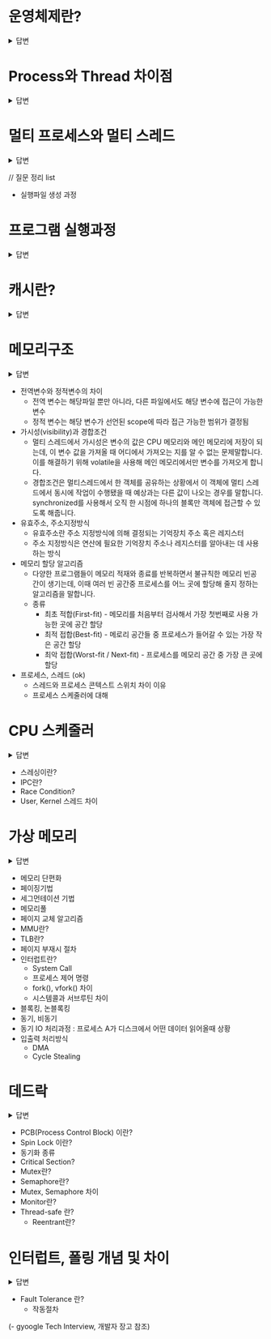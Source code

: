 # 운영체제란?
<details>
<summary>답변</summary>

* 사용자에게는 인터페이스를 제공하고 컴퓨터 시스템의 자원을 효율적으로 관리하는 소프트웨어 (내 답변)
* 일반적으로 하드웨어를 관리하고, 응용 프로그램과 하드웨어 사이에서 인터페이스 역할을 하며 시스템의 동작을 제어하는 시스템 소프트웨어  (검색 답변)
* 시스템의 자원과 동작을 관리하는 소프트웨어로 프로세스, 저장장치, 네트워킹, 사용자, 하드웨어를 관리함 (장고 답변)

  * 역할
  1. 프로세스 관리
  2. 저장장치 관리
  3. 네트워킹
  4. 사용자 관리
  5. 디바이스 드라이버

</details>

# Process와 Thread 차이점
<details>
<summary>답변</summary>

* 프로세스는 프로그램을 메모리 상에서 실행중인 작업단위를 말하고, 스레드는 프로세스 안에서 실행되는 여러 흐름 단위
* 프로세스는 메모리와 CPU를 프로세스마다 할당받아서 사용, 스레드는 프로세스 안에서 다른 스레드와 메모리와 CPU를 공유해서 사용

</details>

# 멀티 프로세스와 멀티 스레드
<details>
<summary>답변</summary>

* 멀티 프로세스는 하나의 컴퓨터에 여러 CPU 장착해서 여러 프로세스들을 동시에 처리(병렬)
  * 안정성은 높지만, 각각 독립된 메모리 영역을 갖고 있어, 작업량이 많으면 오버헤드 발생, context switching(프로세스를 바꾸는 과정에서 상태 정보를 저장하고 복원하는 일련의 과정)으로 인한 성능 저하
* 멀티 스레드는 하나의 응용 프로그램에서 여러 스레드를 구성해서 각 스레드가 하나의 작업을 처리함, 공유 메모리를 통해 다수의 작업을 동시에 처리
  * 시간, 자원 손실이 감소, 전역 변수와 정적 변수 자료 공유 가능하나 안정성 문제가 있음

</details>

// 질문 정리 list
- 실행파일 생성 과정

# 프로그램 실행과정
<details>
<summary>답변</summary>

* 프로그램을 실행하면, 하드디스크에서 메모리로 저장이 되고, 연산을 위해 메모리에서 CUP로 Fetch됩니다.(메인 메모리 -> CUP내부로 옮기는 것)
* 명령어 수행을 위해서 Control Unit이 명령어에서 바이너리 코드로 Decode(해석)한 후, ALU에서 Execution(연산) 후 연산된 값을 레지스터에 저장
* 위 과정이 명령어 사이클, fetch -> decode -> 간접 주소일 경우 메모리로부터 유효 주소 읽어 옴 -> 명령어 실행
</details>


# 캐시란?
<details>

<summary>답변</summary>

* 메모리와 CPU 간의 속도 차이를 완화하기 위해서 메모리의 데이터를 미리 가져와 저장해두는 임시 장소를 말합니다.
* CPU가 미리 사용할 것으로 예상되는 데이터(재접근시)를 미리 가져다 놓음. (CPU내부에 존재, CPU내부 버스의 속도로 작동, 메모리와 CPU사이에 있는 경우도 있음)
* 사용할 데이터가 있을 캐시에 있을 경우는 캐시 히트, 없으면 캐시 미스라고 함
* 캐시 히트를 높이는 법 중 하나는 캐시 용량을 늘리기
* 캐시 라인은 캐시에 저장하는 데이터를 데이터의 메모리 주소를 함께 저장해서 빠르게 접근하는 것을 말합니다.
</details>


# 메모리구조
<details>
<summary>답변</summary>

* 메모리 구조에는 크게 네가지 종류가 존재, Code, Data, Heap, Stack
* Code는 소스코드가 들어가는 부분 / 코드 자체를 구성하는 메모리 영역(프로그램 명령)
* Data는 전역변수, 정적변수가 할당되는 부분 / 배열도
* Heap은 사용자가 직접 관리하는 영역으로 데이터가 동적으로 할당되는 공간
* Stack은 함수의 호출정보, 지역변수, 매개변수들이 저장됨

</details>

  - 전역변수와 정적변수의 차이
    * 전역 변수는 해당파일 뿐만 아니라, 다른 파일에서도 해당 변수에 접근이 가능한 변수
    * 정적 변수는 해당 변수가 선언된 scope에 따라 접근 가능한 범위가 결정됨
  - 가시성(visibility)과 경합조건
    * 멀티 스레드에서 가시성은 변수의 값은 CPU 메모리와 메인 메모리에 저장이 되는데, 이 변수 값을 가져올 때 어디에서 가져오는 지를 알 수 없는 문제말합니다. 이를 해결하기 위해 volatile을 사용해 메인 메모리에서만 변수를 가져오게 합니다.
    * 경합조건은 멀티스레드에서 한 객체를 공유하는 상황에서 이 객체에 멀티 스레드에서 동시에 작업이 수행됐을 때 예상과는 다른 값이 나오는 경우를 말합니다. synchronized를 사용해서 오직 한 시점에 하나의 블록만 객체에 접근할 수 있도록 해줍니다.
  - 유효주소, 주소지정방식
    * 유효주소란 주소 지정방식에 의해 결정되는 기억장치 주소 혹은 레지스터
    * 주소 지정방식은 연산에 필요한 기억장치 주소나 레지스터를 알아내는 데 사용하는 방식
  - 메모리 할당 알고리즘
    * 다양한 프로그램들이 메모리 적재와 종료를 반복하면서 불규칙한 메모리 빈공간이 생기는데, 이때 여러 빈 공간중 프로세스를 어느 곳에 할당해 줄지 정하는 알고리즘을 말합니다.
    * 종류 
      * 최초 적합(First-fit) - 메모리를 처음부터 검사해서 가장 첫번째로 사용 가능한 곳에 공간 할당
      * 최적 접합(Best-fit) - 메로리 공간들 중 프로세스가 들어갈 수 있는 가장 작은 공간 할당
      * 최악 접합(Worst-fit / Next-fit) - 프로세스를 메모리 공간 중 가장 큰 곳에 할당 
- 프로세스, 스레드 (ok)
  - 스레드와 프로세스 콘텍스트 스위치 차이 이유
  - 프로세스 스케줄러에 대해
# CPU 스케줄러
<details>
<summary>답변</summary>

* 준비큐에 있는 프로세스에 대해서 CPU를 할당하는 방법으로 크게 다섯가지가 존재, FCFS, SJF, SRT, Priority Scheduling, Round Robin
* FCFS(First Come First Served) - 먼저 온 순서대로 처리, 비선점형 스케줄링
* SJF(Shortest Job First) - 다른 프로세스가 도착해도 CPU burst time이 짧은 프로세스에 선 할당, 빈선점형 스케줄링
* SRT(Shotest Remaining Time) - CPU할당 받을때 프로세스의 남은 작업시간이 가장 적은 프로세스를 선택
* Priority Scheduling - 우선순위가 가장 높은 프로세스에 CPU를 할당하는 스케줄링, 우선순위는 정수로 표현, 낮을 수록 높음, 선정형, 비선점형 둘다 존재
* Round Robin - 한 프로세스가 할당 받은 시간동안 작업 후 작업을 끝내지 못하면 작업 큐 뒤로 가서 작업차례를 기다리는 방식
</details>

  - 스레싱이란?
  - IPC란?
  - Race Condition?
  - User, Kernel 스레드 차이

# 가상 메모리
<details>
<summary>답변</summary>

* 모든 프로세스에서 메모리를 할당하기에는 메모리의 크기가 한계가 있어서 프로세스에서 사용하는 부분만 메모리에 올리고, 나머지는 디스크에 보관하는 기법을 가상 메모리라고 함

</details>

  - 메모리 단편화
  - 페이징기법
  - 세그먼테이션 기법
  - 메모리풀
  - 페이지 교체 알고리즘
  - MMU란?
  - TLB란?
  - 페이지 부재시 절차
- 인터럽트란?	
  - System Call
  - 프로세스 제어 명령
  - fork(), vfork() 차이
  - 시스템콜과 서브루틴 차이
- 블록킹, 논블록킹
- 동기, 비동기
- 동기 IO 처리과정 : 프로세스 A가 디스크에서 어떤 데이터 읽어올때 상황
- 입출력 처리방식
  - DMA
  - Cycle Stealing
# 데드락
<details>
<summary>답변</summary>

* 데드락은 프로세스가 자원을 얻지 못해서 다음 작업을 못하는 상태
* 상호배제, 점유대기, 비선점, 순환대기 네가지 조건이 동시에 발생해야 성립가능
* 데드락 해결 방법에는 데드락 상태 예방, 상태 회피, 상태 검출, 상태 회복이 있습니다.
* 회피 기법은 프로세스가 자원 할당시 어느 수준 이상의 자원을 나누어주면 교착상태가 발생하는지 파악하여 그 수준 이하로 자원을 나눠주는 방법을 말합니다.
  - 해결경험?
</details>


- PCB(Process Control Block) 이란?
- Spin Lock 이란?
- 동기화 종류
- Critical Section?	
- Mutex란?
- Semaphore란?
- Mutex, Semaphore 차이
- Monitor란?
- Thread-safe 란?
  - Reentrant란?

# 인터럽트, 폴링 개념 및 차이
<details>
<summary>답변</summary>

* CPU의 작업과 저장장치의 데이터 이동을 입출력 관리자가 독립적으로 운영함으로써 시스템의 효율을 높히는 데, 이때 입출력 관리자가 CPU에 보내는 작업완료 신호
* 프로그램 실행 중 예기치 않은 상황이 발생할 경우 현재 실행 중인 작업을 즉시 중단하고, 발생된 상황에 대한 우선 처리가 필요함을 CPU에게 알리는 것
* 외/내부 입력장치는 CPU 하드웨어의 신호에 의해 발생, 소프트웨어 인터럽트는 명령어의 수행에 의해 발생
* 폴링 방식은 사용자가 명령어를 사용해 입력 핀의 값을 계속 읽어 변화를 알아내는 방식
* 인터럽트 방식은 MCU 자체가 하드웨어적으로 변화를 체크하여 변화 시에만 일정한 동작을 하는 방식
* 인터럽트 방식은 하드웨어로 지원을 받아야하는 제약이 있지만, 폴링에 비해 신속하게 대응 가능, 실시간 대응이 필요할 때 필수 기능
* 인터럽트는 발생시기를 예측하기 힘든 경우에 컨트롤러가 가장 빠르게 대응할 수 있는 방법
</details>

- Fault Tolerance 란?
  - 작동절차

(- gyoogle Tech Interview, 개발자 장고 참조)